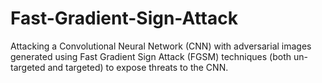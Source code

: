 # Fast-Gradient-Sign-Attack

Attacking a Convolutional Neural Network (CNN) with adversarial images generated using Fast Gradient Sign Attack (FGSM) techniques (both un-targeted and targeted) to expose threats to the CNN. 
